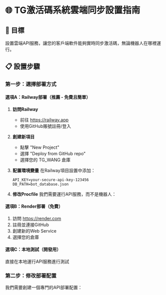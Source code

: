 # 🌐 TG激活碼系統雲端同步設置指南

## 🎯 目標
設置雲端API服務，讓您的客戶端軟件能夠實時同步激活碼，無論機器人在哪裡運行。

## 📋 設置步驟

### 第一步：選擇部署方式

#### 選項A：Railway部署（推薦 - 免費且簡單）

1. **訪問Railway**
   - 前往 https://railway.app
   - 使用GitHub賬號註冊/登入

2. **創建新項目**
   - 點擊 "New Project"
   - 選擇 "Deploy from GitHub repo"
   - 選擇您的 TG_WANG 倉庫

3. **配置環境變量**
   在Railway項目設置中添加：
   ```
   API_KEY=your-secure-api-key-123456
   DB_PATH=bot_database.json
   ```

4. **修改Procfile**
   我們需要運行API服務，而不是機器人：

#### 選項B：Render部署（免費）

1. 訪問 https://render.com
2. 註冊並連接GitHub
3. 創建新的Web Service
4. 選擇您的倉庫

#### 選項C：本地測試（開發用）

直接在本地運行API服務進行測試

### 第二步：修改部署配置

我們需要創建一個專門的API部署配置：